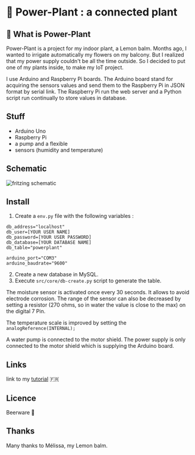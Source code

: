# :sunflower: Power-Plant : a connected plant
## :seedling: What is Power-Plant
Power-Plant is a project for my indoor plant, a Lemon balm. Months ago, I wanted to irrigate automatically my flowers on my balcony. But I realized that my power supply couldn't be all the time outside. So I decided to put one of my plants inside, to make my IoT project.

I use Arduino and Raspberry Pi boards. The Arduino board stand for acquiring the sensors values and send them to the Raspberry Pi in JSON format by serial link. The Raspberry Pi run the web server and a Python script run continually to store values in database.
## Stuff
* Arduino Uno
* Raspberry Pi
* a pump and a flexible
* sensors (humidity and temperature)

## Schematic
![fritzing schematic](http://netwire.ddns.net/images/tutos/fritzing.PNG)

## Install
1) Create a `env.py` file with the following variables :
```
db_address="localhost"
db_user=[YOUR USER NAME]
db_password=[YOUR USER PASSWORD]
db_database=[YOUR DATABASE NAME]
db_table="powerplant"

arduino_port="COM3"
arduino_baudrate="9600"
```
2) Create a new database in MySQL.
3) Execute `src/core/db-create.py` script to generate the table.

The moisture sensor is activated once every 30 seconds. It allows to avoid electrode corrosion. The range of the sensor can also be decreased by setting a resistor (270 ohms, so in water the value is close to the max) on the digital 7 Pin.

The temperature scale is improved by setting the `analogReference(INTERNAL);`

A water pump is connected to the motor shield. The power supply is only connected to the motor shield which is supplying the Arduino board.

## Links
link to my [tutorial](http://netwire.ddns.net/pageTutos.php#9) :fr:

## Licence
Beerware :beer:

## Thanks
Many thanks to Mélissa, my Lemon balm.